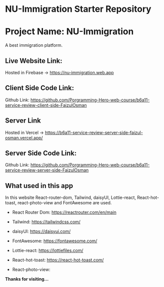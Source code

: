 # NU-Immigration Starter Repository

# Project Name: NU-Immigration

A best immigration platform.

## Live Website Link:

Hosted in Firebase -> https://nu-immigration.web.app

## Client Side Code Link:

Github Link: https://github.com/Porgramming-Hero-web-course/b6a11-service-review-client-side-FaizulOsman

## Server Link

Hosted in Vercel -> https://b6a11-service-review-server-side-faizul-osman.vercel.app/

## Server Side Code Link:

Github Link: https://github.com/Porgramming-Hero-web-course/b6a11-service-review-server-side-FaizulOsman

## What used in this app

In this website React-router-dom, Tailwind, daisyUI, Lottie-react, React-hot-toast, react-photo-view and FontAwesome are used.

- React Router Dom: https://reactrouter.com/en/main

- Tailwind: https://tailwindcss.com/

- daisyUI: https://daisyui.com/

- FontAwesome: https://fontawesome.com/

- Lottie-react: https://lottiefiles.com/

- React-hot-toast: https://react-hot-toast.com/

- React-photo-view:

**Thanks for visiting...**

